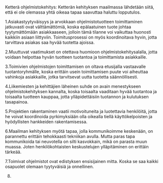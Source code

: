 Ketterä ohjelmistokehitys:
Ketterän kehityksen maailmassa lähdetään siitä, että ei ole olemassa yhtä oikeaa tapaa saavuttaa haluttu lopputulos.

1.Asiakastyytyväisyys ja arvokkaan ohjelmistotuotteen toimittaminen jatkuvasti ovat välttämättömiä, koska epälaatuinen tuote johtaa tyytymättömään asiakkaaseen, jolloin tämä tilanne voi vaikuttaa huonosti kaikkiin asiaan liittyviin.
Toimitusprosessi on myös koordinoitava hyvin, jotta tarvittava asiakas saa hyvää tuotetta ajoissa.

2.Muuttuvat vaatimukset on otettava huomioon ohjelmistokehitysalalla, jotta voidaan helpottaa hyvän tuotteen tuotantoa ja toimittamista asiakkaille.

3.Toimivien ohjelmistojen toimittamisen on oltava etusijalla vastaavalle tuotantoryhmälle, koska erittäin usein toimittamisen puute voi aiheuttaa vahinkoja asiakkaille, jotka tarvitsevat uutta tuotetta säännöllisesti.

4.Liikemiesten ja kehittäjien läheinen suhde on avain menestykseen ohjelmistokehityksen kannalta, koska toisaalta vaaditaan hyvää tuotantoa ja toisaalta tuotteen kauppaa, jotta ylläpidettäisiin tuotannon ja kulutuksen tasapainoa.

5.Projektien rakentaminen vaatii motivoituneita ja luotettavia henkilöitä, jotta he voivat koordinoida pyrkimyksiään olla oikealla tiellä käyttökelpoisten ja hyödyllisten hankkeiden rakentamisessa.

6.Maailman kehityksen myötä tapaa, jolla kommunikoimme keskenään, on parannettu erittäin tehokkaasti tekniikan avulla. Mutta paras tapa kommunikoida tai neuvotella on silti kasvokkain, mikä on parasta muun muassa. Joten henkilökohtaisten keskustelujen ylläpitäminen on erittäin tärkeää.

7.Toimivat ohjelmistot ovat edistyksen ensisijainen mitta. Koska se saa kaikki osapuolet olemaan tyytyväisiä ja onnellinen.

8.
